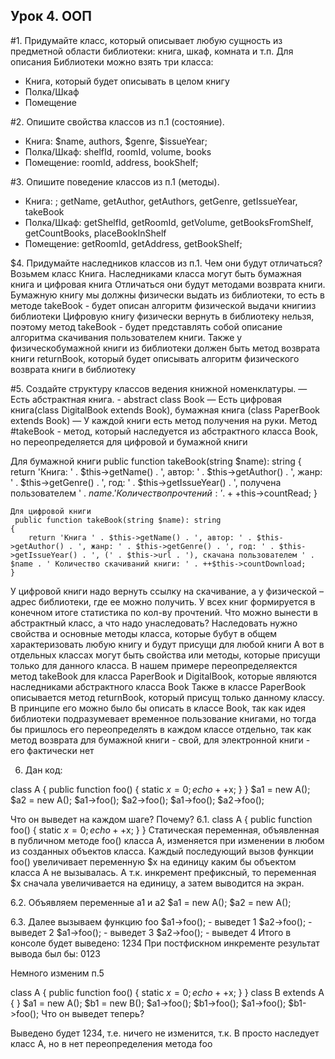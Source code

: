 ## Урок 4. ООП
#1. Придумайте класс, который описывает любую сущность из предметной области библиотеки: книга, шкаф, комната и т.п.
Для описания Библиотеки можно взять три класса:
- Книга, который будет описывать в целом книгу
- Полка/Шкаф
- Помещение

#2. Опишите свойства классов из п.1 (состояние).
- Книга: $name, authors, $genre, $issueYear;
- Полка/Шкаф: shelfId, roomId, volume, books
- Помещение:  roomId, address, bookShelf;

#3. Опишите поведение классов из п.1 (методы).
- Книга: ; getName, getAuthor, getAuthors, getGenre, getIssueYear, takeBook
- Полка/Шкаф: getShelfId, getRoomId, getVolume, getBooksFromShelf, getCountBooks, placeBookInShelf
- Помещение: getRoomId, getAddress, getBookShelf;

$4. Придумайте наследников классов из п.1. Чем они будут отличаться?
Возьмем класс Книга. Наследниками класса могут быть бумажная книга и цифровая книга
Отличаться они будут методами возврата книги. Бумажную книгу мы должны физически выдать из библиотеки, то есть в методе takeBook - будет описан алгоритм физической выдачи книгииз библиотеки
Цифровую книгу физически вернуть в библиотеку нельзя, поэтому метод takeBook - будет представлять собой описание алгоритма скачивания пользователем книги.
Также у физическобумажной книги из библиотеки должен быть метод возврата книги returnBook, который будет описывать алгоритм физического возврата книги в библиотеку


#5. Создайте структуру классов ведения книжной номенклатуры.
— Есть абстрактная книга. - abstract class  Book
— Есть цифровая книга(class DigitalBook extends Book), бумажная книга (class PaperBook extends Book)
— У каждой книги есть метод получения на руки.
Метод #takeBook - метод, который наследуется из абстрактного класса Book, но переопределяется для цифровой и бумажной книги 

Для бумажной книги 
public function takeBook(string $name): string
    {
        return 'Книга: ' . $this->getName() . ', автор: ' . $this->getAuthor() . ', жанр: ' . $this->getGenre() . ', год: ' . $this->getIssueYear() . ', получена пользователем ' . $name . ' Количество прочтений: ' . ++$this->countRead;
    }

    Для цифровой книги
     public function takeBook(string $name): string
    {
        return 'Книга ' . $this->getName() . ', автор: ' . $this->getAuthor() . ', жанр: ' . $this->getGenre() . ', год: ' . $this->getIssueYear() . ', (' . $this->url . '), скачана пользователем ' . $name . ' Количество скачиваний книги: ' . ++$this->countDownload;
    }



У цифровой книги надо вернуть ссылку на скачивание, а у физической – адрес библиотеки, где ее можно получить. У всех книг формируется в конечном итоге статистика по кол-ву прочтений.
Что можно вынести в абстрактный класс, а что надо унаследовать?
Наследовать нужно свойства и основные методы класса, которые бубут в общем характеризовать любую книгу и будут присущи для любой книги
А вот в отдельных классах могут быть свойства или методы, которые присущи только для данного класса. В нашем примере переопределяектся метод takeBook для класса PaperBook и DigitalBook, которые являются наследниками абстрактного класса Book
Также в классе PaperBook описывается метод returnBook, который присущ только данному классу. В принципе его можно было бы описать в классе Book, так как идея библиотеки подразумевает временное пользование книгами, но тогда бы пришлось его переопределять в каждом классе отдельно, так как метод возврата для бумажной книги - свой, для электронной книги - его фактически нет

6. Дан код:

class A {
public function foo() {
static $x = 0;
echo ++$x;
}
}
$a1 = new A();
$a2 = new A();
$a1->foo();
$a2->foo();
$a1->foo();
$a2->foo();

Что он выведет на каждом шаге? Почему?
6.1. class A {
public function foo() {
static $x = 0;
echo ++$x;
}
}
Статическая переменная, объявленная в публичном методе foo() класса A, изменяется при изменении в любом из созданных объектов класса. Каждый последующий вызов функции foo() увеличивает переменнyю $x  на единицу каким бы объектом класса А не вызывалась. А т.к. инкремент префиксный, то переменная $x сначала увеличивается на единицу, а затем выводится на экран. 

6.2. Объявляем переменные a1 и a2
$a1 = new A();
$a2 = new A();

6.3. Далее вызываем функцию foo
$a1->foo(); - выведет 1
$a2->foo(); - выведет 2
$a1->foo(); - выведет 3
$a2->foo(); - выведет 4
Итого в консоле будет выведено: 1234
При постфискном инкременте результат вывода был бы: 0123

Немного изменим п.5

class A {
public function foo() {
static $x = 0;
echo ++$x;
}
}
class B extends A {
}
$a1 = new A();
$b1 = new B();
$a1->foo();
$b1->foo();
$a1->foo();
$b1->foo();
Что он выведет теперь?

Выведено будет 1234, т.е. ничего не изменится, т.к. B просто наследует класс A, но в нет переопределения метода foo

